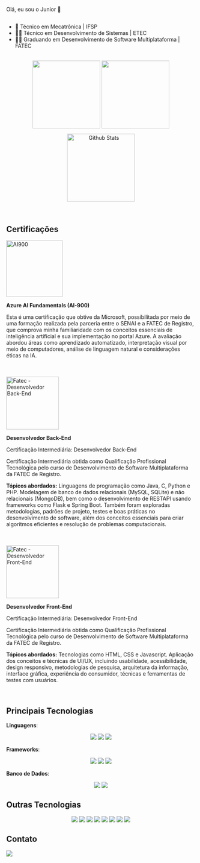 Olá, eu sou o Junior :space_invader:
##
- :mechanical_leg: Técnico em Mecatrônica | IFSP <br>
- :technologist: Técnico em Desenvolvimento de Sistemas | ETEC <br>
- :man_student: Graduando em Desenvolvimento de Software Multiplataforma | FATEC  <br><br>

<!-- ![visitors](https://visitor-badge.laobi.icu/badge?page_id=aasjunior) -->

<p align="center">
  <img height="180em" src="https://github-readme-stats.vercel.app/api?username=aasjunior&show_icons=true&theme=tokyonight&card_width=400" align = "center"/>
  <img height="180em" src="https://github-readme-stats.vercel.app/api/top-langs/?username=aasjunior&layout=compact&theme=tokyonight" align = "center"/>
</p>

<p align="center">
  <img
        align="center"
        height="180em"
        src="https://github-readme-streak-stats.herokuapp.com/?user=iuricode&theme=tokyonight&hide_border=false"
        alt="Github Stats"
      />
</p>
<br>

<h2>Certificações</h2>

<div>
      <img src="https://learn.microsoft.com/pt-br/media/learn/certification/badges/microsoft-certified-fundamentals-badge.svg" alt="AI900" height="150" style="margin-right: 20px;" />
      <p><strong>Azure AI Fundamentals (AI-900)</strong></p>
      <p>Esta é uma certificação que obtive da Microsoft, possibilitada por meio de uma formação realizada pela parceria entre o SENAI e a FATEC de Registro, que comprova minha familiaridade com os conceitos essenciais de inteligência artificial e sua implementação no portal Azure. A avaliação abordou áreas como aprendizado automatizado, interpretação visual por meio de computadores, análise de linguagem natural e considerações éticas na IA.</p>
</div>
<br><br>

<div>
  <img src="https://github.com/aasjunior/aasjunior/assets/61213599/6732ac0a-06d1-4a8a-af34-315698b83791" alt="Fatec - Desenvolvedor Back-End" height="140" />
  <p><strong>Desenvolvedor Back-End</strong></p>
  <p>Certificação Intermediária: Desenvolvedor Back-End</p>
  <p>Certificação Intermediária obtida como Qualificação Profissional Tecnológica pelo curso de Desenvolvimento de Software Multiplataforma da FATEC de Registro.</p>
  <p><b>Tópicos abordados:</b> Linguagens de programação como Java, C, Python e PHP. Modelagem de banco de dados relacionais (MySQL, SQLite) e não relacionais (MongoDB), bem como o desenvolvimento de RESTAPI usando frameworks como Flask e Spring Boot. Também foram exploradas metodologias, padrões de projeto, testes e boas práticas no desenvolvimento de software, além dos conceitos essenciais para criar algoritmos eficientes e resolução de problemas computacionais.</p>
</div>
<br><br>

<div>
  
  <img src="https://github.com/aasjunior/aasjunior/assets/61213599/4b340b28-f88f-43dd-abf2-95331724ecc9" alt="Fatec - Desenvolvedor Front-End" height="140" />

  <p><strong>Desenvolvedor Front-End</strong></p>
  <p>Certificação Intermediária: Desenvolvedor Front-End</p>
  <p>Certificação Intermediária obtida como Qualificação Profissional Tecnológica pelo curso de Desenvolvimento de Software Multiplataforma da FATEC de Registro.</p>
  <p><b>Tópicos abordados:</b> Tecnologias como HTML, CSS e Javascript. Aplicação dos conceitos e técnicas de UI/UX, incluindo usabilidade, acessibilidade, design responsivo, metodologias de pesquisa, arquitetura da informação, interface gráfica, experiência do consumidor, técnicas e ferramentas de testes com usuários.</p>
</div>
<br>

<h2>Principais Tecnologias</h2>

**Linguagens**:

<p align="center">
  <img src="https://img.shields.io/badge/kotlin-%237F52FF.svg?style=for-the-badge&logo=kotlin&logoColor=white" />
  <img src="https://img.shields.io/badge/java-%23ED8B00.svg?style=for-the-badge&logo=openjdk&logoColor=white" />
  <img src="https://img.shields.io/badge/python-3670A0?style=for-the-badge&logo=python&logoColor=ffdd54" />
</p>

**Frameworks**:

<p align="center">
  <img src="https://img.shields.io/badge/Jetpack%20Compose-%2303DAC5.svg?style=for-the-badge&logo=android&logoColor=white" />
  <img src="https://img.shields.io/badge/Spring_Boot-6DB33F?style=for-the-badge&logo=spring-boot&logoColor=white" />
  <img src="https://img.shields.io/badge/flask-%23000.svg?style=for-the-badge&logo=flask&logoColor=white" />
</p>

**Banco de Dados**:

<p align="center">
  <img src="https://img.shields.io/badge/MongoDB-%234ea94b.svg?style=for-the-badge&logo=mongodb&logoColor=white" />
  <img src="https://img.shields.io/badge/mysql-4479A1.svg?style=for-the-badge&logo=mysql&logoColor=white" />
</p>

<h2>Outras Tecnologias</h2>

<p align="center">
  <img src="https://img.shields.io/badge/-HTML5-333333?style=flat&logo=HTML5" />
  <img src="https://img.shields.io/badge/-CSS3-333333?style=flat&logo=CSS3&logoColor=1572B6" />
  <img src="https://img.shields.io/badge/-JavaScript-333333?style=flat&logo=javascript&logoColor=F7DF1E" />
  <img src="https://img.shields.io/badge/-PHP-333333?style=flat&logo=php&logoColor=777BB4" />
  <!--<img src="https://img.shields.io/badge/-C++-333333?style=flat&logo=c%2B%2B&logoColor=00599C" />-->
  <img src="https://img.shields.io/badge/-Arduino-333333?style=flat&logo=arduino&logoColor=00979D" />
  <img src="https://img.shields.io/badge/-Docker-333333?style=flat&logo=docker&logoColor=2496ED" />
  <img src="https://img.shields.io/badge/-Kubernetes-333333?style=flat&logo=kubernetes&logoColor=326CE5" />
  <img src="https://img.shields.io/badge/-PostgreSQL-333333?style=flat&logo=postgresql&logoColor=336791" />
<!--
  <img src="https://img.shields.io/badge/html5-%23E34F26.svg?style=for-the-badge&logo=html5&logoColor=white" />
  <img src="https://img.shields.io/badge/css3-%231572B6.svg?style=for-the-badge&logo=css3&logoColor=white" />
  <img src="https://img.shields.io/badge/javascript-%23F7DF1E.svg?style=for-the-badge&logo=javascript&logoColor=black" />
  <img src="https://img.shields.io/badge/php-%23777BB4.svg?style=for-the-badge&logo=php&logoColor=white" />
  <!--<img src="https://img.shields.io/badge/c++-%2300599C.svg?style=for-the-badge&logo=c%2B%2B&logoColor=white" />-->
  <!--<img src="https://img.shields.io/badge/arduino-%2300979D.svg?style=for-the-badge&logo=arduino&logoColor=white" />
  <img src="https://img.shields.io/badge/docker-%232496ED.svg?style=for-the-badge&logo=docker&logoColor=white" />
  <img src="https://img.shields.io/badge/kubernetes-%23326CE5.svg?style=for-the-badge&logo=kubernetes&logoColor=white" />-->
</p>

## Contato

<a href="https://www.linkedin.com/in/adeldivo-alves-de-sousa-junior" target="_blank"><img src="https://img.shields.io/badge/-LinkedIn-%230077B5?style=for-the-badge&logo=linkedin&logoColor=white" target="_blank"></a> 
